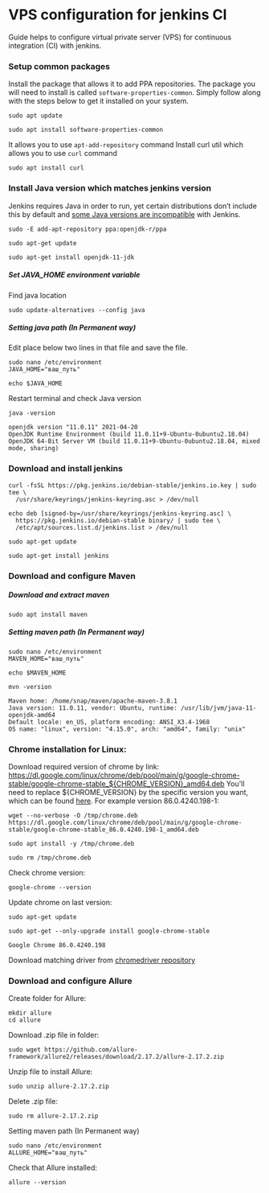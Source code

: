 # VPS configuration for jenkins CI

Guide helps to configure virtual private server (VPS) for continuous integration (CI) with jenkins.

### Setup common packages
Install the package that allows it to add PPA repositories. The package you will need to install is called
```software-properties-common```. Simply follow along with the steps below to get it installed on your system.
```shell
sudo apt update
```
```shell
sudo apt install software-properties-common
```
It allows you to use ```apt-add-repository``` command
Install curl util which allows you to use ```curl``` command
```shell
sudo apt install curl
```

### Install Java version which matches jenkins version

Jenkins requires Java in order to run, yet certain distributions don’t include this by default and
[some Java versions are incompatible](https://www.jenkins.io/doc/administration/requirements/java/) with Jenkins.

```shell
sudo -E add-apt-repository ppa:openjdk-r/ppa
```
```shell
sudo apt-get update
```
```shell
sudo apt-get install openjdk-11-jdk
```

##### Set JAVA_HOME environment variable
Find java location
```shell
sudo update-alternatives --config java
```
##### Setting java path (In Permanent way)
Edit place below two lines in that file and save the file.
```shell
sudo nano /etc/environment
JAVA_HOME="ваш_путь"
```
```shell
echo $JAVA_HOME
```
Restart terminal and check Java version
```shell
java -version
```
```shell
openjdk version "11.0.11" 2021-04-20
OpenJDK Runtime Environment (build 11.0.11+9-Ubuntu-0ubuntu2.18.04)
OpenJDK 64-Bit Server VM (build 11.0.11+9-Ubuntu-0ubuntu2.18.04, mixed mode, sharing)
```
### Download and install jenkins
```shell
curl -fsSL https://pkg.jenkins.io/debian-stable/jenkins.io.key | sudo tee \
  /usr/share/keyrings/jenkins-keyring.asc > /dev/null
```
```shell
echo deb [signed-by=/usr/share/keyrings/jenkins-keyring.asc] \
  https://pkg.jenkins.io/debian-stable binary/ | sudo tee \
  /etc/apt/sources.list.d/jenkins.list > /dev/null
```
```shell
sudo apt-get update
```
```shell
sudo apt-get install jenkins
```
### Download and configure Maven
##### Download and extract maven
```shell
sudo apt install maven 
```
##### Setting maven path (In Permanent way)
```shell
sudo nano /etc/environment
MAVEN_HOME="ваш_путь"
```
```shell
echo $MAVEN_HOME
```
```shell
mvn -version 
```
```shell
Maven home: /home/snap/maven/apache-maven-3.8.1
Java version: 11.0.11, vendor: Ubuntu, runtime: /usr/lib/jvm/java-11-openjdk-amd64
Default locale: en_US, platform encoding: ANSI_X3.4-1968
OS name: "linux", version: "4.15.0", arch: "amd64", family: "unix"
```

### Chrome installation for Linux:
Download required version of chrome by link:
https://dl.google.com/linux/chrome/deb/pool/main/g/google-chrome-stable/google-chrome-stable_${CHROME_VERSION}_amd64.deb
You'll need to replace ${CHROME_VERSION} by the specific version you want, which can
be found [here](https://www.ubuntuupdates.org/package/google_chrome/stable/main/base/google-chrome-stable).
For example version 86.0.4240.198-1:
```shell
wget --no-verbose -O /tmp/chrome.deb https://dl.google.com/linux/chrome/deb/pool/main/g/google-chrome-stable/google-chrome-stable_86.0.4240.198-1_amd64.deb
```
```shell
sudo apt install -y /tmp/chrome.deb
```
```shell
sudo rm /tmp/chrome.deb
```
Сheck chrome version:
```shell
google-chrome --version
```
Update chrome on last version:
```shell
sudo apt-get update
```
```shell
sudo apt-get --only-upgrade install google-chrome-stable
```
```shell
Google Chrome 86.0.4240.198
```
Download matching driver from [chromedriver repository](https://chromedriver.chromium.org/downloads)

### Download and configure Allure
Create folder for Allure:
```shell
mkdir allure
cd allure
```
Download .zip file in folder:
```shell
sudo wget https://github.com/allure-framework/allure2/releases/download/2.17.2/allure-2.17.2.zip
```
Unzip file to install Allure:
```shell
sudo unzip allure-2.17.2.zip
```
Delete .zip file:
```shell
sudo rm allure-2.17.2.zip
```
Setting maven path (In Permanent way)
```shell
sudo nano /etc/environment
ALLURE_HOME="ваш_путь"
```
Check that Allure installed:
```shell
allure --version
```

